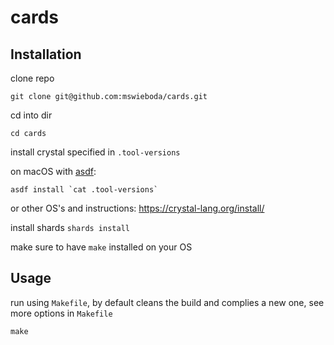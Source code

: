 # cards

## Installation

clone repo
```
git clone git@github.com:mswieboda/cards.git
```

cd into dir
```
cd cards
```

install crystal specified in `.tool-versions`

on macOS with [asdf](https://github.com/asdf-vm/asdf):
```
asdf install `cat .tool-versions`
```

or other OS's and instructions:
https://crystal-lang.org/install/

install shards `shards install`

make sure to have `make` installed on your OS

## Usage

run using `Makefile`, by default cleans the build and complies a new one, see more options in `Makefile`

```
make
```
